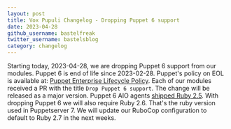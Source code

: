 ```yaml
---
layout: post
title: Vox Pupuli Changelog - Dropping Puppet 6 support
date: 2023-04-28
github_username: bastelfreak
twitter_username: bastelsblog
category: changelog
---
```


Starting today, 2023-04-28, we are dropping Puppet 6 support from our modules. Puppet 6 is end
of life since 2023-02-28. Puppet's policy on EOL is available at:
[Puppet Enterprise Lifecycle Policy](https://www.puppet.com/products/puppet-enterprise/support-lifecycle).
Each of our modules received a PR with the title `Drop Puppet 6 support`. The
change will be released as a major version. Puppet 6 AIO agents
[shipped Ruby 2.5](https://www.puppet.com/docs/pe/2019.8/component_versions_in_recent_pe_releases.html).
With dropping Puppet 6 we will also require Ruby 2.6. That's the ruby version
used in Puppetserver 7. We will update our RuboCop configuration to default to
Ruby 2.7 in the next weeks.
